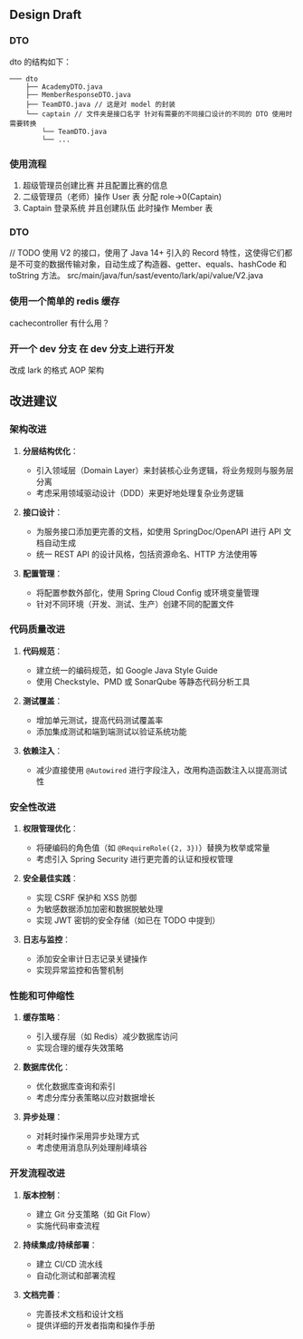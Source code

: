 ## Design Draft

### DTO

dto 的结构如下：

```
─── dto
    ├── AcademyDTO.java
    ├── MemberResponseDTO.java
    ├── TeamDTO.java // 这是对 model 的封装
    └── captain // 文件夹是接口名字 针对有需要的不同接口设计的不同的 DTO 使用时需要转换
        └── TeamDTO.java
        └── ...
```

### 使用流程

1. 超级管理员创建比赛 并且配置比赛的信息
2. 二级管理员（老师）操作 User 表 分配 role->0(Captain)
3. Captain 登录系统 并且创建队伍 此时操作 Member 表

### DTO

// TODO
使用 V2 的接口，使用了 Java 14+ 引入的 Record 特性，这使得它们都是不可变的数据传输对象，自动生成了构造器、getter、equals、hashCode 和 toString 方法。
src/main/java/fun/sast/evento/lark/api/value/V2.java

### 使用一个简单的 redis 缓存

cachecontroller 有什么用？

### 开一个 dev 分支 在 dev 分支上进行开发

改成 lark 的格式 AOP 架构

## 改进建议

### 架构改进

1. **分层结构优化**：
   - 引入领域层（Domain Layer）来封装核心业务逻辑，将业务规则与服务层分离
   - 考虑采用领域驱动设计（DDD）来更好地处理复杂业务逻辑

2. **接口设计**：
   - 为服务接口添加更完善的文档，如使用 SpringDoc/OpenAPI 进行 API 文档自动生成
   - 统一 REST API 的设计风格，包括资源命名、HTTP 方法使用等

3. **配置管理**：
   - 将配置参数外部化，使用 Spring Cloud Config 或环境变量管理
   - 针对不同环境（开发、测试、生产）创建不同的配置文件

### 代码质量改进

1. **代码规范**：
   - 建立统一的编码规范，如 Google Java Style Guide
   - 使用 Checkstyle、PMD 或 SonarQube 等静态代码分析工具

2. **测试覆盖**：
   - 增加单元测试，提高代码测试覆盖率
   - 添加集成测试和端到端测试以验证系统功能

3. **依赖注入**：
   - 减少直接使用 `@Autowired` 进行字段注入，改用构造函数注入以提高测试性

### 安全性改进

1. **权限管理优化**：
   - 将硬编码的角色值（如 `@RequireRole({2, 3})`）替换为枚举或常量
   - 考虑引入 Spring Security 进行更完善的认证和授权管理

2. **安全最佳实践**：
   - 实现 CSRF 保护和 XSS 防御
   - 为敏感数据添加加密和数据脱敏处理
   - 实现 JWT 密钥的安全存储（如已在 TODO 中提到）

3. **日志与监控**：
   - 添加安全审计日志记录关键操作
   - 实现异常监控和告警机制

### 性能和可伸缩性

1. **缓存策略**：
   - 引入缓存层（如 Redis）减少数据库访问
   - 实现合理的缓存失效策略

2. **数据库优化**：
   - 优化数据库查询和索引
   - 考虑分库分表策略以应对数据增长

3. **异步处理**：
   - 对耗时操作采用异步处理方式
   - 考虑使用消息队列处理削峰填谷

### 开发流程改进

1. **版本控制**：
   - 建立 Git 分支策略（如 Git Flow）
   - 实施代码审查流程

2. **持续集成/持续部署**：
   - 建立 CI/CD 流水线
   - 自动化测试和部署流程

3. **文档完善**：
   - 完善技术文档和设计文档
   - 提供详细的开发者指南和操作手册